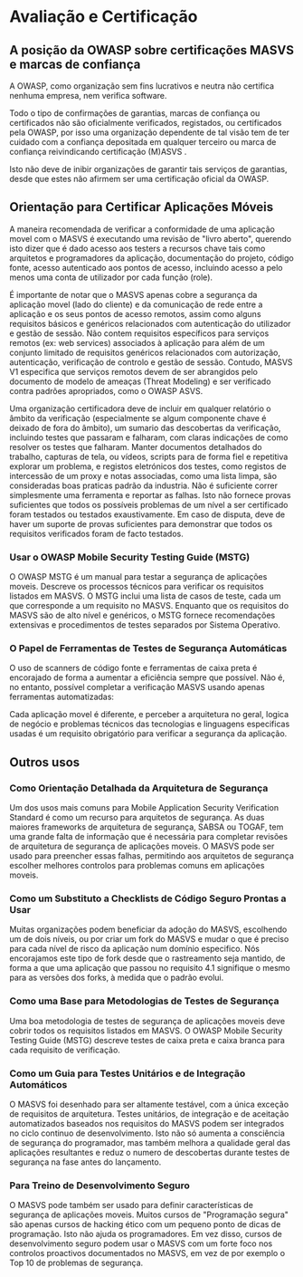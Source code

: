 
# Avaliação e Certificação

## A posição da OWASP sobre certificações MASVS e marcas de confiança

A OWASP, como organização sem fins lucrativos e neutra não certifica nenhuma empresa, nem verifica software.

Todo o tipo de confirmações de garantias, marcas de confiança ou certificados não são oficialmente verificados, registados, ou certificados  pela OWASP, por isso uma organização dependente de tal visão tem de ter cuidado com a confiança depositada em qualquer terceiro ou marca de confiança reivindicando certificação (M)ASVS .

Isto não deve de inibir organizações de garantir tais serviços de garantias, desde que estes não afirmem ser uma certificação oficial da OWASP.

## Orientação para Certificar Aplicações Móveis

A maneira recomendada de verificar a conformidade de uma aplicação movel com o MASVS é executando uma revisão de "livro aberto", querendo isto dizer que é dado acesso aos testers a recursos chave tais como arquitetos e programadores da aplicação, documentação do projeto, código fonte, acesso autenticado aos pontos de acesso, incluindo acesso a pelo menos uma conta de utilizador por cada função (role).

É importante de notar que o MASVS apenas cobre a segurança da aplicação movel (lado do cliente) e da comunicação de rede entre a aplicação e os seus pontos de acesso remotos, assim como alguns requisitos básicos e genéricos relacionados com autenticação do utilizador e gestão de sessão.  Não contem requisitos específicos para serviços remotos (ex: web services) associados à aplicação para além de um conjunto limitado de requisitos genéricos relacionados com autorização, autenticação, verificação de controlo e gestão de sessão. Contudo, MASVS V1 especifica que serviços remotos devem de ser abrangidos pelo documento de modelo de ameaças (Threat Modeling) e ser verificado contra padrões apropriados, como o OWASP ASVS.

Uma organização certificadora deve de incluir em qualquer relatório o âmbito da verificação (especialmente se algum componente chave é deixado de fora do âmbito), um sumario das descobertas da verificação, incluindo testes que passaram e falharam, com claras indicações de como resolver os testes que falharam. Manter documentos detalhados do trabalho, capturas de tela, ou vídeos, scripts para de forma fiel e repetitiva explorar um problema, e registos eletrónicos dos testes, como registos de intercessão de um proxy e notas associadas, como uma lista limpa, são consideradas boas praticas padrão da industria. Não é suficiente correr simplesmente uma ferramenta e reportar as falhas. Isto não fornece provas suficientes que todos os possíveis problemas de um nível a ser certificado foram testados ou testados exaustivamente. Em caso de disputa, deve de haver um suporte de provas suficientes para demonstrar que todos os requisitos verificados foram de facto testados.

<!-- \pagebreak -->

### Usar o OWASP Mobile Security Testing Guide (MSTG)

O OWASP MSTG é um manual para testar a segurança de aplicações moveis. Descreve os processos técnicos para verificar os requisitos listados em MASVS. O MSTG inclui uma lista de casos de teste, cada um que corresponde a um requisito no MASVS. Enquanto que os requisitos do MASVS são de alto nível e genéricos, o MSTG fornece recomendações extensivas e procedimentos de testes separados por Sistema Operativo.

### O Papel de Ferramentas de Testes de Segurança Automáticas

O uso de scanners de código fonte e ferramentas de caixa preta é encorajado de forma a aumentar a eficiência sempre que possível. Não é, no entanto, possível completar a verificação MASVS usando apenas ferramentas automatizadas:

Cada aplicação movel é diferente, e perceber a arquitetura no geral, logica de negócio e problemas técnicos das tecnologias e linguagens especificas usadas é um requisito obrigatório para verificar a segurança da aplicação.

## Outros usos

### Como Orientação Detalhada da Arquitetura de Segurança

Um dos usos mais comuns para Mobile Application Security Verification Standard é como um recurso para arquitetos de segurança. As duas maiores frameworks de arquitetura de segurança, SABSA ou TOGAF, tem uma grande falta de informação que é necessária para completar revisões de arquitetura de segurança de aplicações moveis. O MASVS pode ser usado para preencher essas falhas, permitindo aos arquitetos de segurança escolher melhores controlos para problemas comuns em aplicações moveis.

### Como um Substituto a Checklists de Código Seguro Prontas a Usar

Muitas organizações podem beneficiar da adoção do MASVS, escolhendo um de dois níveis, ou por criar um fork do MASVS e mudar o que é preciso para cada nível de risco da aplicação num domínio especifico. Nós encorajamos este tipo de fork desde que o rastreamento seja mantido, de forma a que uma aplicação que passou no requisito 4.1 signifique o mesmo para as versões dos forks, à medida que o padrão evolui.

### Como uma Base para Metodologias de Testes de Segurança

Uma boa metodologia de testes de segurança de aplicações moveis deve cobrir todos os requisitos listados em MASVS. O OWASP Mobile Security Testing Guide (MSTG) descreve testes de caixa preta e caixa branca para cada requisito de verificação.

### Como um Guia para Testes Unitários e de Integração Automáticos

O MASVS foi desenhado para ser altamente testável, com a única exceção de requisitos de arquitetura. Testes unitários, de integração e de aceitação automatizados baseados nos requisitos do MASVS podem ser integrados no ciclo continuo de desenvolvimento. Isto não só aumenta a consciência de segurança do programador, mas também melhora a qualidade geral das aplicações resultantes e reduz o numero de descobertas durante testes de segurança na fase antes do lançamento.

### Para Treino de Desenvolvimento Seguro

O MASVS pode também ser usado para definir características de segurança de aplicações moveis. Muitos cursos de "Programação segura" são apenas cursos de hacking ético com um pequeno ponto de dicas de programação. Isto não ajuda os programadores. Em vez disso, cursos de desenvolvimento seguro podem usar o MASVS com um forte foco nos controlos proactivos documentados no MASVS, em vez de por exemplo o Top 10 de problemas de segurança.